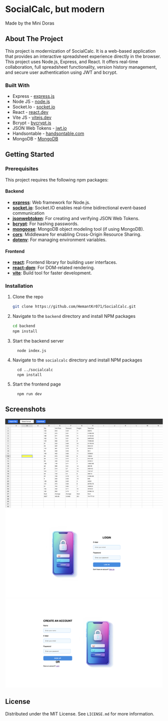 # SocialCalc, but modern
Made by the Mini Doras

## About The Project

This project is modernization of SocialCalc. It is a web-based application that provides an interactive spreadsheet experience directly in the browser. This project uses Node.js, Express, and React. It offers real-time collaboration, full spreadsheet functionality, version history management, and secure user authentication using JWT and bcrypt.

### Built With

* Express - [express.js](https://expressjs.com)
* Node JS - [node.js](https://nodejs.org/en/about)
* Socket.Io - [socket.io](https://socket.io/)
* React - [react.dev](https://react.dev/)
* Vite JS - [vitejs.dev](https://vitejs.dev/)
* Bcrypt - [bycrypt.js](https://www.npmjs.com/package/bcryptjs)
* JSON Web Tokens - [jwt.io](https://jwt.io/)
* Handsontable  - [handsontable.com](https://handsontable.com/)
* MongoDB - [MongoDB](https://www.mongodb.com/)

## Getting Started

### Prerequisites

This project requires the following npm packages:

#### Backend

- **[express](https://www.npmjs.com/package/express)**: Web framework for Node.js.
- **[socket.io](https://www.npmjs.com/package/socket.io)**: Socket.IO enables real-time bidirectional event-based communication
- **[jsonwebtoken](https://www.npmjs.com/package/jsonwebtoken)**: For creating and verifying JSON Web Tokens.
- **[bcrypt](https://www.npmjs.com/package/bcrypt)**: For hashing passwords.
- **[mongoose](https://www.npmjs.com/package/mongoose)**: MongoDB object modeling tool (if using MongoDB).
- **[cors](https://www.npmjs.com/package/cors)**: Middleware for enabling Cross-Origin Resource Sharing.
- **[dotenv](https://www.npmjs.com/package/dotenv)**: For managing environment variables.

#### Frontend

- **[react](https://www.npmjs.com/package/react)**: Frontend library for building user interfaces.
- **[react-dom](https://www.npmjs.com/package/react-dom)**: For DOM-related rendering.
- **[vite](https://www.npmjs.com/package/vite)**: Build tool for faster development.
  

### Installation

1. Clone the repo
   ```sh
   git clone https://github.com/HemantKr071/SocialCalc.git
   ```
2. Navigate to the `backend` directory and install NPM packages
   ```sh
   cd backend
   npm install
   ```
3. Start the backend server
    ```
      node index.js
    ```
4. Navigate to the `socialcalc` directory and install NPM packages
    ```
      cd ../socialcalc
      npm install
    ```
5. Start the frontend page
    ```
      npm run dev
    ```

## Screenshots

<img alt="screenshot of spreadsheet interface" src="./screenshots/spreadsheet.png" width="800">
<img alt="screenshot of login page" src="./screenshots/signin.png" width="800">
<img alt="screenshot of sign up page" src="./screenshots/signup.png" width="800">

## License

Distributed under the MIT License. See `LICENSE.md` for more information.

